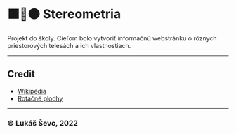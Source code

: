 ﻿# ⬛🔺⚫ Stereometria  
Projekt do školy.
Cieľom bolo vytvoriť informačnú webstránku o rôznych priestorových telesách a ich vlastnostiach. 

---

## Credit
* [Wikipédia](https://sk.wikipedia.org/wiki/Hlavn%C3%A1_str%C3%A1nka)  
* [Rotačné plochy](rotacneplochy.sk)

---

### © Lukáš Ševc, 2022
